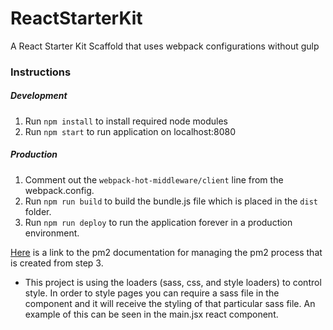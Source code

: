 # ReactStarterKit
A React Starter Kit Scaffold that uses webpack configurations without gulp


### Instructions
##### Development
1. Run `npm install` to install required node modules
2. Run `npm start` to run application on localhost:8080
##### Production
1. Comment out the `webpack-hot-middleware/client` line from the webpack.config.
2. Run `npm run build` to build the bundle.js file which is placed in the `dist` folder.
3. Run `npm run deploy` to run the application forever in a production environment.

[Here][1] is a link to the pm2 documentation for managing the pm2 process that is created from step 3.

[1]: https://github.com/Unitech/pm2

- This project is using the loaders (sass, css, and style loaders) to control style.
In order to style pages you can require a sass file in the component and it will
receive the styling of that particular sass file. An example of this can be seen in the main.jsx
react component.
